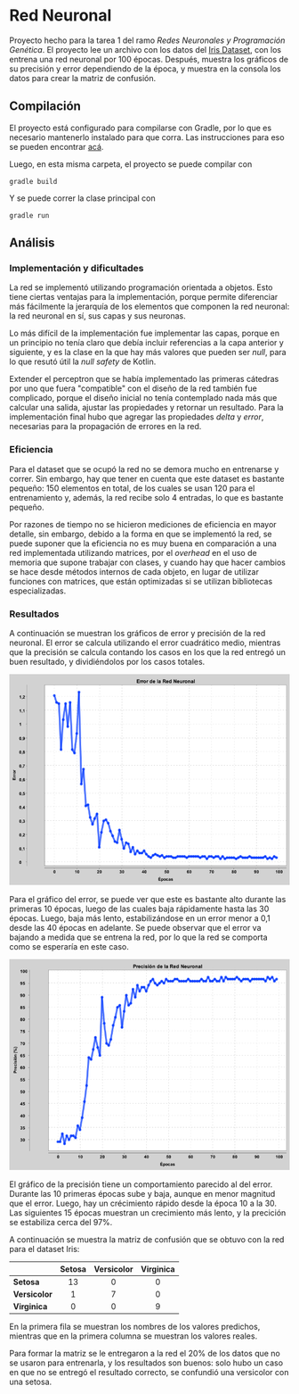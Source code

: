 # Red Neuronal

Proyecto hecho para la tarea 1 del ramo _Redes Neuronales y Programación Genética_. El proyecto lee un archivo con los datos del [Iris Dataset](http://archive.ics.uci.edu/ml/datasets/Iris), con los entrena una red neuronal por 100 épocas. Después, muestra los gráficos de su precisión y error dependiendo de la época, y muestra en la consola los datos para crear la matriz de confusión.

## Compilación

El proyecto está configurado para compilarse con Gradle, por lo que es necesario mantenerlo instalado para que corra. Las instrucciones para eso se pueden encontrar [acá](https://gradle.org/install/).

Luego, en esta misma carpeta, el proyecto se puede compilar con

```
gradle build
```

Y se puede correr la clase principal con

```
gradle run
```

## Análisis

### Implementación y dificultades

La red se implementó utilizando programación orientada a objetos. Esto tiene ciertas ventajas para la implementación, porque permite diferenciar más fácilmente la jerarquía de los elementos que componen la red neuronal: la red neuronal en sí, sus capas y sus neuronas.

Lo más difícil de la implementación fue implementar las capas, porque en un principio no tenía claro que debía incluir referencias a la capa anterior y siguiente, y es la clase en la que hay más valores que pueden ser _null_, para lo que resutó útil la _null safety_ de Kotlin.

Extender el perceptron que se había implementado las primeras cátedras por uno que fuera "compatible" con el diseño de la red también fue complicado, porque el diseño inicial no tenía contemplado nada más que calcular una salida, ajustar las propiedades y retornar un resultado. Para la implementación final hubo que agregar las propiedades _delta_ y _error_, necesarias para la propagación de errores en la red.

### Eficiencia

Para el dataset que se ocupó la red no se demora mucho en entrenarse y correr. Sin embargo, hay que tener en cuenta que este dataset es bastante pequeño: 150 elementos en total, de los cuales se usan 120 para el entrenamiento y, además, la red recibe solo 4 entradas, lo que es bastante pequeño.

Por razones de tiempo no se hicieron mediciones de eficiencia en mayor detalle, sin embargo, debido a la forma en que se implementó la red, se puede suponer que la eficiencia no es muy buena en comparación a una red implementada utilizando matrices, por el _overhead_ en el uso de memoria que supone trabajar con clases, y cuando hay que hacer cambios se hace desde métodos internos de cada objeto, en lugar de utilizar funciones con matrices, que están optimizadas si se utilizan bibliotecas especializadas.

### Resultados

A continuación se muestran los gráficos de error y precisión de la red neuronal. El error se calcula utilizando el error cuadrático medio, mientras que la precisión se calcula contando los casos en los que la red entregó un buen resultado, y dividiéndolos por los casos totales.

![resultados error](./charts/error.png)

Para el gráfico del error, se puede ver que este es bastante alto durante las primeras 10 épocas, luego de las cuales baja rápidamente hasta las 30 épocas. Luego, baja más lento, estabilizándose en un error menor a 0,1 desde las 40 épocas en adelante. Se puede observar que el error va bajando a medida que se entrena la red, por lo que la red se comporta como se esperaría en este caso.

![resultados error](./charts/precision.png)

El gráfico de la precisión tiene un comportamiento parecido al del error. Durante las 10 primeras épocas sube y baja, aunque en menor magnitud que el error. Luego, hay un crécimiento rápido desde la época 10 a la 30. Las siguientes 15 épocas muestran un crecimiento más lento, y la precición se estabiliza cerca del 97%.

A continuación se muestra la matriz de confusión que se obtuvo con la red para el dataset Iris:

|                   | Setosa        | Versicolor  | Virginica |
| ----------------- |:-------------:|:-----------:|:---------:|
| **Setosa**        | 13            | 0           | 0         |
| **Versicolor**    | 1             | 7           | 0         |
| **Virginica**     | 0             | 0           | 9         |

En la primera fila se muestran los nombres de los valores predichos, mientras que en la primera columna se muestran los valores reales.

Para formar la matriz se le entregaron a la red el 20% de los datos que no se usaron para entrenarla, y los resultados son buenos: solo hubo un caso en que no se entregó el resultado correcto, se confundió una versicolor con una setosa.
